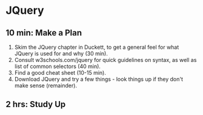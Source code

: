 # JQuery

## 10 min: Make a Plan

1. Skim the JQuery chapter in Duckett, to get a general feel for what JQuery is used for and why (30 min).
2. Consult w3schools.com/jquery for quick guidelines on syntax, as well as list of common selectors (40 min).
3. Find a good cheat sheet (10-15 min).
4. Download JQuery and try a few things - look things up if they don't make sense (remainder).

## 2 hrs: Study Up